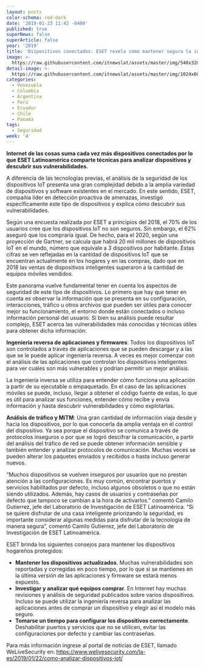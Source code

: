 ```yaml
---
layout: posts
color-schema: red-dark
date: '2019-01-23 11:42 -0400'
published: true
superNews: false
superArticle: false
year: '2019'
title: 'Dispositivos conectados: ESET revela cómo mantener segura la información IoT'
image: >-
  https://raw.githubusercontent.com/itnewslat/assets/master/img/540x320/Celulares.jpg
detail-image: >-
  https://raw.githubusercontent.com/itnewslat/assets/master/img/1024x680/Celulares-g.jpg
categories:
  - Venezuela
  - Colombia
  - Argentina
  - Perú
  - Ecuador
  - Chile
  - Panama
tags:
  - Seguridad
week: '4'
---
```

**Internet de las cosas suma cada vez más dispositivos conectados por lo que ESET Latinoamérica comparte técnicas para analizar dispositivos y descubrir sus vulnerabilidades.**

A diferencia de las tecnologías previas, el análisis de la seguridad de los dispositivos IoT presenta una gran complejidad debido a la amplia variedad de dispositivos y software existentes en el mercado. En este sentido, ESET, compañía líder en detección proactiva de amenazas, investigó específicamente este tipo de dispositivos y explica cómo descubrir sus vulnerabilidades.

Según una encuesta realizada por ESET a principios del 2018, el 70% de los usuarios cree que los dispositivos IoT no son seguros. Sin embargo, el 62% aseguró que los compraría igual. De hecho, para el 2020, según una proyección de Gartner, se calcula que habrá 20 mil millones de dispositivos IoT en el mundo, número que equivale a 3 dispositivos por habitante. Estas cifras se ven reflejadas en la cantidad de dispositivos IoT que se encuentran actualmente en los hogares y en las compras, dado que en 2018 las ventas de dispositivos inteligentes superaron a la cantidad de equipos móviles vendidos. 

Este panorama vuelve fundamental tener en cuenta los aspectos de seguridad de este tipo de dispositivos. Lo primero que hay que tener en cuenta es observar la información que se presenta en su configuración, interacciones, tráfico u otros archivos que pueden ser útiles para conocer mejor su funcionamiento, el entorno donde están conectados o incluso información personal del usuario. Si bien su análisis puede resultar complejo, ESET acerca las vulnerabilidades más conocidas y técnicas útiles para obtener dicha información:

**Ingeniería reversa de aplicaciones y firmwares**: Todos los dispositivos IoT son controlados a través de aplicaciones que se pueden descargar y a las que se le puede aplicar ingeniería reversa. A veces es mejor comenzar con el análisis de las aplicaciones que controlan los dispositivos inteligentes para ver cuáles son más vulnerables y podrían permitir un mejor análisis.

La ingeniería inversa se utiliza para entender cómo funciona una aplicación a partir de su ejecutable o empaquetado. En el caso de las aplicaciones móviles se puede, incluso, llegar a obtener el código fuente de estas, lo que es útil para analizar sus funciones, entender cómo recibe y envía información y hasta descubrir vulnerabilidades y cómo explotarlas.

**Análisis de tráfico y MiTM**: Una gran cantidad de información viaja desde y hacia los dispositivos, por lo que conocerla da amplia ventaja en el control del dispositivo. Ya sea porque el dispositivo se comunica a través de protocolos inseguros o por que se logró descifrar la comunicación, a partir del análisis del tráfico de red se puede obtener información sensible y también entender y analizar protocolos de comunicación. Muchas veces se pueden alterar los paquetes enviados y recibidos o hasta incluso generar nuevos.

“Muchos dispositivos se vuelven inseguros por usuarios que no prestan atención a las configuraciones. Es muy común, encontrar puertos y servicios habilitados por defecto, incluso algunos obsoletos o que no están siendo utilizados. Además, hay casos de usuarios y contraseñas por defecto que tampoco se cambian a la hora de activarlos.” comentó Camilo Gutierrez, jefe del Laboratorio de Investigación de ESET Latinoamérica. “Si se quiere disfrutar de una casa inteligente priorizando la seguridad, es importante considerar algunas medidas para disfrutar de la tecnología de manera segura”, comentó Camilo Gutierrez, jefe del Laboratorio de Investigación de ESET Latinoamérica.

ESET brinda los siguientes consejos para mantener los dispositivos hogareños protegidos:

- **Mantener los dispositivos actualizados**. Muchas vulnerabilidades son reportadas y corregidas en poco tiempo, por lo que si se mantienes en la última versión de las aplicaciones y firmware se estará menos expuesto.
- **Investigar y analizar qué equipos comprar**. En Internet hay muchas revisiones y análisis de seguridad publicados sobre varios dispositivos. Incluso se puede utilizar la ingeniería reversa para analizar las aplicaciones antes de comprar un dispositivo y elegir así el modelo más seguro.
- **Tomarse un tiempo para configurar los dispositivos correctamente**. Deshabilitar puertos y servicios que no se utilicen, evitar las configuraciones por defecto y cambiar las contraseñas.

Para más información ingrese al portal de noticias de ESET, llamado WeLiveSecurity en: https://www.welivesecurity.com/la-es/2019/01/22/como-analizar-dispositivos-iot/
